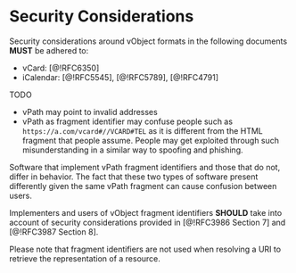 #  Security Considerations

Security considerations around vObject formats in the following
documents **MUST** be adhered to:

* vCard: [@!RFC6350]
* iCalendar: [@!RFC5545], [@!RFC5789], [@!RFC4791]

TODO

* vPath may point to invalid addresses
* vPath as fragment identifier may confuse people such as
`https://a.com/vcard#//VCARD#TEL` as it is different from the HTML
fragment that people assume. People may get exploited through such
misunderstanding in a similar way to spoofing and phishing.

Software that implement vPath fragment identifiers and those that do
not, differ in behavior. The fact that these two types of software
present differently given the same vPath fragment can cause confusion
between users.

Implementers and users of vObject fragment identifiers **SHOULD**
take into account of security considerations provided in [@!RFC3986
Section 7] and [@!RFC3987 Section 8].

<!-- Adapted from RFC 5147 -->

Please note that fragment identifiers are not used when resolving a URI
to retrieve the representation of a resource.

